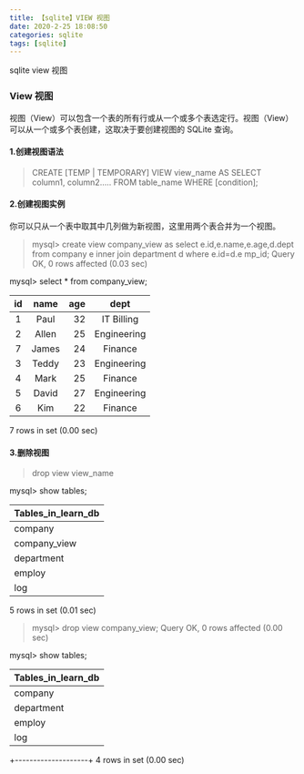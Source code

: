 ```yaml
---
title: 【sqlite】VIEW 视图
date: 2020-2-25 18:08:50
categories: sqlite
tags: [sqlite]
---
```


sqlite view 视图

### View 视图

视图（View）可以包含一个表的所有行或从一个或多个表选定行。视图（View）可以从一个或多个表创建，这取决于要创建视图的 SQLite 查询。

#### 1.创建视图语法
> CREATE [TEMP | TEMPORARY] VIEW view_name AS
SELECT column1, column2.....
FROM table_name
WHERE [condition];

#### 2.创建视图实例
你可以只从一个表中取其中几列做为新视图，这里用两个表合并为一个视图。

> mysql> create view company_view as select e.id,e.name,e.age,d.dept from company e inner join department d where e.id=d.e
mp_id;
Query OK, 0 rows affected (0.03 sec)   

 mysql> select * from company_view;

| id | name  | age  | dept        |
|:-:|:-:|-:|:-:
|  1 | Paul  |   32 | IT Billing  |
|  2 | Allen |   25 | Engineering |
|  7 | James |   24 | Finance     |
|  3 | Teddy |   23 | Engineering |
|  4 | Mark  |   25 | Finance     |
|  5 | David |   27 | Engineering |
|  6 | Kim   |   22 | Finance     |

7 rows in set (0.00 sec)

#### 3.删除视图
> drop view view_name

mysql> show tables;

| Tables_in_learn_db |
|:-|
| company            |
| company_view       |
| department         |
| employ             |
| log                |

5 rows in set (0.01 sec)

> mysql> drop view company_view;
Query OK, 0 rows affected (0.00 sec)

mysql> show tables;

| Tables_in_learn_db |
|:-|
| company            |
| department         |
| employ             |
| log                |
+--------------------+
4 rows in set (0.00 sec)